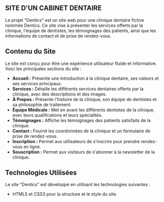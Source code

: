 ## SITE D'UN CABINET  DENTAIRE
Le projet "Dentics" est un site web pour une clinique dentaire fictive nommée Dentics. Ce site vise à présenter les services offerts par la clinique, l'équipe de dentistes, les témoignages des patients, ainsi que les informations de contact et de prise de rendez-vous.

## Contenu du Site
Le site est conçu pour être une expérience utilisateur fluide et informative. Voici les principales sections du site :

- **Accueil :** Présente une introduction à la clinique dentaire, ses valeurs et ses services principaux.
- **Services :** Détaille les différents services dentaires offerts par la clinique, avec des descriptions et des images.
- **À Propos :** Présente l'histoire de la clinique, son équipe de dentistes et sa philosophie de traitement.
- **Équipe Médicale :** Met en avant les différents dentistes de la clinique, avec leurs qualifications et leurs spécialités.
- **Témoignages :** Affiche les témoignages des patients satisfaits de la clinique.
- **Contact :** Fournit les coordonnées de la clinique et un formulaire de prise de rendez-vous.
- **Inscription :** Permet aux utilisateurs de s'inscrire pour prendre rendez-vous en ligne.
- **Souscription :** Permet aux visiteurs de s'abonner à la newsletter de la clinique.

## Technologies Utilisées
Le site "Dentics" est développé en utilisant les technologies suivantes :

- HTML5 et CSS3 pour la structure et le style du site.
